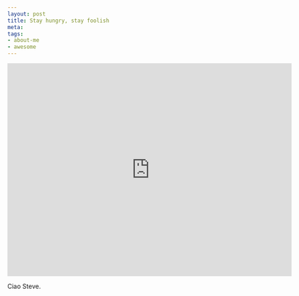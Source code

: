 ```yaml
--- 
layout: post
title: Stay hungry, stay foolish
meta: 
tags: 
- about-me
- awesome
---
```

<iframe width="640" height="480" src="http://www.youtube-nocookie.com/embed/oObxNDYyZPs" frameborder="0"></iframe>

Ciao Steve.
